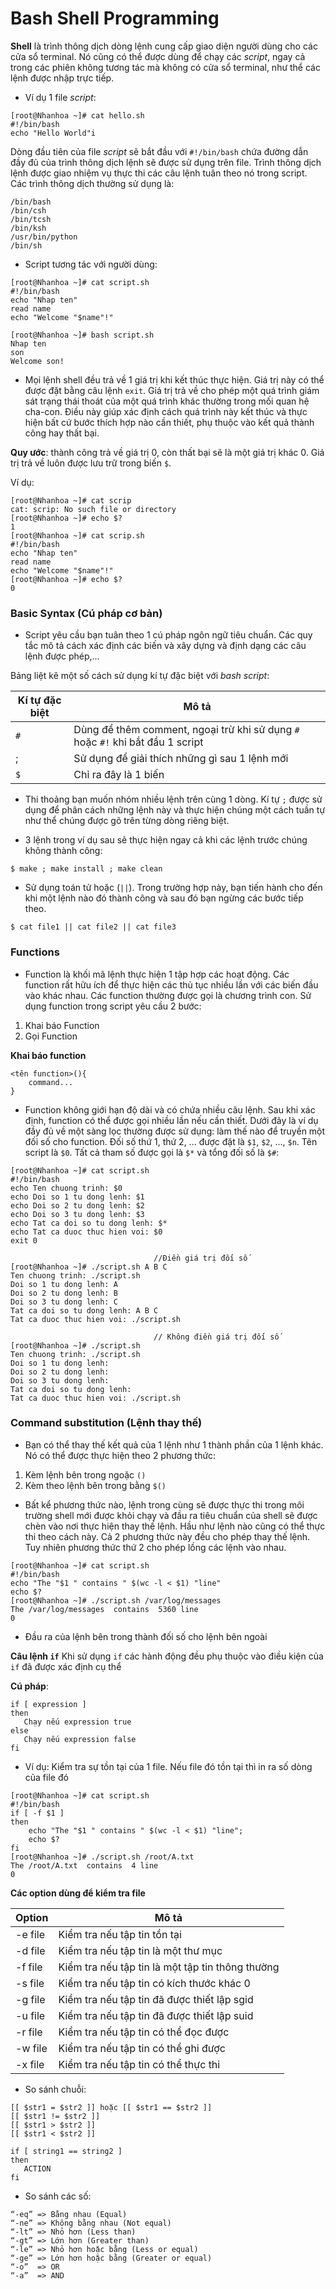 # Bash Shell Programming

**Shell** là trình thông dịch dòng lệnh cung cấp giao diện người dùng cho các cửa sổ terminal. Nó cũng có thể được dùng để chạy các *script*, ngay cả trong các phiên không tương tác mà không có cửa sổ terminal, như thể các lệnh được nhập trực tiếp.

- Ví dụ 1 file *script*:
```
[root@Nhanhoa ~]# cat hello.sh 
#!/bin/bash
echo "Hello World"i
```
Dòng đầu tiên của file *script* sẽ bắt đầu với `#!/bin/bash` chứa đường dẫn đầy đủ của trình thông dịch lệnh sẽ được sử dụng trên file. Trình thông dịch lệnh được giao nhiệm vụ thực thi các câu lệnh tuân theo nó trong script. Các trình thông dịch thường sử dụng là:

```/usr/bin/perl
/bin/bash
/bin/csh
/bin/tcsh
/bin/ksh
/usr/bin/python
/bin/sh
```
- Script tương tác với người dùng:

```
[root@Nhanhoa ~]# cat script.sh 
#!/bin/bash
echo "Nhap ten"
read name
echo "Welcome "$name"!"

[root@Nhanhoa ~]# bash script.sh 
Nhap ten
son 
Welcome son!
```
- Mọi lệnh shell đều trả về 1 giá trị khi kết thúc thực hiện. Giá trị này có thể được đặt bằng câu lệnh `exit`. Giá trị trả về cho phép một quá trình giám sát trạng thái thoát của một quá trình khác thường trong mối quan hệ cha-con. Điều này giúp xác định cách quá trình này kết thúc và thực hiện bất cứ bước thích hợp nào cần thiết, phụ thuộc vào kết quả thành công hay thất bại.

**Quy ước**: thành công trả về giá trị 0, còn thất bại sẽ là một giá trị khác 0. Giá trị trả về luôn được lưu trữ trong biến `$`.

Ví dụ:
```
[root@Nhanhoa ~]# cat scrip
cat: scrip: No such file or directory
[root@Nhanhoa ~]# echo $?
1
[root@Nhanhoa ~]# cat scrip.sh 
#!/bin/bash
echo "Nhap ten"
read name
echo "Welcome "$name"!"
[root@Nhanhoa ~]# echo $?
0
```

### Basic Syntax (Cú pháp cơ bản)
- Script yêu cầu bạn tuân theo 1 cú pháp ngôn ngữ tiêu chuẩn. Các quy tắc mô tả cách xác định các biến và xây dựng và định dạng các câu lệnh được phép,...

Bảng liệt kê một số cách sử dụng kí tự đặc biệt với *bash script*:

|Kí tự đặc biệt|Mô tả|
|--------------|-----|
|`#`|Dùng để thêm comment, ngoại trừ khi sử dụng `#` hoặc `#!` khi bắt đầu 1 script|
|;|Sử dụng để giải thích những gì sau 1 lệnh mới|
|`$`|Chỉ ra đây là 1 biến|

- Thi thoảng bạn muốn nhóm nhiều lệnh trên cùng 1 dòng. Kí tự `;` được sử dụng để phân cách những lệnh này và thực hiện chúng một cách tuần tự như thể chúng được gõ trên từng dòng riêng biệt.

- 3 lệnh trong ví dụ sau sẽ thực hiện ngay cả khi các lệnh trước chúng không thành công:

```
$ make ; make install ; make clean
```
- Sử dụng toán tử hoặc (`||`). Trong trường hợp này, bạn tiến hành cho đến khi một lệnh nào đó thành công và sau đó bạn ngừng các bước tiếp theo.

```
$ cat file1 || cat file2 || cat file3
```

### Functions
- Function là khối mã lệnh thực hiện 1 tập hợp các hoạt động. Các function rất hữu ích để thực hiện các thủ tục nhiều lần với các biến đầu vào khác nhau. Các function thường được gọi là chương trình con. Sử dụng function trong script yêu cầu 2 bước:
1. Khai báo Function
2. Gọi Function

**Khai báo function**

```
<tên function>(){
    command...
}
```
- Function không giới hạn độ dài và có chứa nhiều câu lệnh. Sau khi xác định, function có thể được gọi nhiều lần nếu cần thiết. Dưới đây là ví dụ đầy đủ về một sàng lọc thường được sử dụng: làm thế nào để truyền một đối số cho function. Đối số thứ 1, thứ 2, ... được đặt là `$1`, `$2`, ..., `$n`. Tên script là `$0`. Tất cả tham số được gọi là `$*` và tổng đối số là `$#`:

```
[root@Nhanhoa ~]# cat script.sh 
#!/bin/bash
echo Ten chuong trinh: $0
echo Doi so 1 tu dong lenh: $1
echo Doi so 2 tu dong lenh: $2
echo Doi so 3 tu dong lenh: $3
echo Tat ca doi so tu dong lenh: $*
echo Tat ca duoc thuc hien voi: $0
exit 0

                                //Điền giá trị đối số
[root@Nhanhoa ~]# ./script.sh A B C
Ten chuong trinh: ./script.sh
Doi so 1 tu dong lenh: A
Doi so 2 tu dong lenh: B
Doi so 3 tu dong lenh: C
Tat ca doi so tu dong lenh: A B C
Tat ca duoc thuc hien voi: ./script.sh

                                // Không điền giá trị đối số
[root@Nhanhoa ~]# ./script.sh 
Ten chuong trinh: ./script.sh
Doi so 1 tu dong lenh:
Doi so 2 tu dong lenh:
Doi so 3 tu dong lenh:
Tat ca doi so tu dong lenh:
Tat ca duoc thuc hien voi: ./script.sh
```

### Command substitution (Lệnh thay thế)
- Bạn có thể thay thế kết quả của 1 lệnh như 1 thành phần của 1 lệnh khác. Nó có thể được thực hiện theo 2 phương thức:

1. Kèm lệnh bên trong ngoặc `()`
2. Kèm theo lệnh bên trong bằng `$()`

- Bất kể phương thức nào, lệnh trong cùng sẽ được thực thi trong môi trường shell mới được khỏi chạy và đầu ra tiêu chuẩn của shell sẽ được chèn vào nơi thực hiện thay thế lệnh. Hầu như lệnh nào cũng có thể thực thi theo cách này. Cả 2 phương thức này đều cho phép thay thế lệnh. Tuy nhiên phương thức thứ 2 cho phép lồng các lệnh vào nhau.

```
[root@Nhanhoa ~]# cat script.sh
#!/bin/bash
echo "The "$1 " contains " $(wc -l < $1) "line"
echo $?
[root@Nhanhoa ~]# ./script.sh /var/log/messages
The /var/log/messages  contains  5360 line
0
```
- Đầu ra của lệnh bên trong thành đối số cho lệnh bên ngoài

**Câu lệnh `if`**
Khi sử dụng `if` các hành động đều phụ thuộc vào điều kiện của `if` đã được xác định cụ thể

**Cú pháp**:
```
if [ expression ]
then
   Chạy nếu expression true
else
   Chạy nếu expression false
fi
```

- Ví dụ: Kiểm tra sự tồn tại của 1 file. Nếu file đó tồn tại thì in ra số dòng của file đó

```
[root@Nhanhoa ~]# cat script.sh 
#!/bin/bash
if [ -f $1 ]
then
	echo "The "$1 " contains " $(wc -l < $1) "line";
	echo $?
fi
[root@Nhanhoa ~]# ./script.sh /root/A.txt 
The /root/A.txt  contains  4 line
0
```

**Các option dùng để kiểm tra file**

|Option|Mô tả|
|------|-----|
|-e file|Kiểm tra nếu tập tin tồn tại|
|-d file|Kiểm tra nếu tập tin là một thư mục|
|-f file|Kiểm tra nếu tập tin là một tập tin thông thường|
|-s file|Kiểm tra nếu tập tin có kích thước khác 0|
|-g file|Kiểm tra nếu tập tin đã được thiết lập sgid|
|-u file|Kiểm tra nếu tập tin đã được thiết lập suid|
|-r file|Kiểm tra nếu tập tin có thể đọc được|
|-w file|Kiểm tra nếu tập tin có thể ghi được|
|-x file|Kiểm tra nếu tập tin có thể thực thi|

- So sánh chuỗi: 
```
[[ $str1 = $str2 ]] hoặc [[ $str1 == $str2 ]]
[[ $str1 != $str2 ]]
[[ $str1 > $str2 ]]
[[ $str1 < $str2 ]]
```
```
if [ string1 == string2 ]
then
   ACTION
fi
```
- So sánh các số:
```
“-eq” => Bằng nhau (Equal)
“-ne” => Không bằng nhau (Not equal)
“-lt” => Nhỏ hơn (Less than)
“-gt” => Lớn hơn (Greater than)
“-le” => Nhỏ hơn hoặc bằng (Less or equal)
“-ge” => Lớn hơn hoặc bằng (Greater or equal)
“-o”  => OR
“-a”  => AND
```